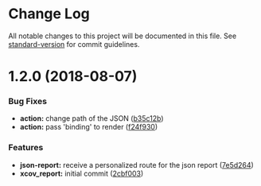 # Change Log

All notable changes to this project will be documented in this file. See [standard-version](https://github.com/conventional-changelog/standard-version) for commit guidelines.

<a name="1.2.0"></a>
# 1.2.0 (2018-08-07)


### Bug Fixes

* **action:** change path of the JSON ([b35c12b](https://github.com/Gianfranco97/fastlane-plugin-xcov_report/commit/b35c12b))
* **action:** pass 'binding' to render ([f24f930](https://github.com/Gianfranco97/fastlane-plugin-xcov_report/commit/f24f930))


### Features

* **json-report:** receive a personalized route for the json report ([7e5d264](https://github.com/Gianfranco97/fastlane-plugin-xcov_report/commit/7e5d264))
* **xcov_report:** initial commit ([2cbf003](https://github.com/Gianfranco97/fastlane-plugin-xcov_report/commit/2cbf003))
